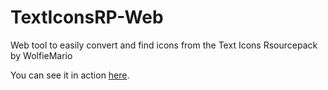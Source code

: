 # TextIconsRP-Web
Web tool to easily convert and find icons from the Text Icons Rsourcepack by WolfieMario

You can see it in action [here](http://moep.tv/iconrp/).